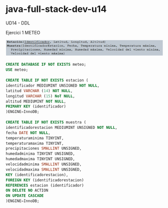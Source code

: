 # java-full-stack-dev-u14
UD14 - DDL

Ejercici 1 METEO

![image](https://github.com/JagaScripts/java-full-stack-dev-u14/blob/master/ejercicio_uno/meteo.jpg)

``` sql
CREATE DATABASE IF NOT EXISTS meteo;
USE meteo;

CREATE TABLE IF NOT EXISTS estacion (
identificador MEDIUMINT UNSIGNED NOT NULL,
latitud VARCHAR (14) NOT NULL,
longitud VARCHAR (15) NoT NULL,
altitud MEDIUMINT NOT NULL,
PRIMARY KEY (identificador)
)ENGINE=InnoDB;

CREATE TABLE IF NOT EXISTS muestra (
identificadorestacion MEDIUMINT UNSIGNED NOT NULL,
fecha DATE NOT NULL,
temperaturaminima TINYINT,
temperaturamaxima TINYINT,
precipitaciones SMALLINT UNSIGNED,
humedadminima TINYINT UNSIGNED,
humedadmaxima TINYINT UNSIGNED,
velocidadminima SMALLINT UNSIGNED,
velocidadmaxima SMALLINT UNSIGNED,
KEY (identificadorestacion),
FOREIGN KEY (identificadorestacion)
REFERENCES estacion (identificador)
ON DELETE NO ACTION
ON UPDATE CASCADE
)ENGINE=InnoDB;
```
